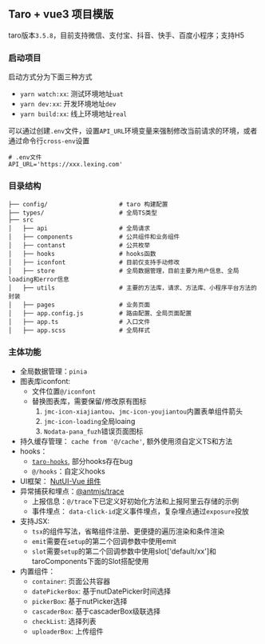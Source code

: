 ## Taro + vue3 项目模版

taro版本`3.5.8`，目前支持微信、支付宝、抖音、快手、百度小程序；支持H5

### 启动项目

启动方式分为下面三种方式

- `yarn watch:xx`: 测试环境地址`uat`
- `yarn dev:xx`: 开发环境地址`dev`
- `yarn build:xx`: 线上环境地址`real`

可以通过创建`.env`文件，设置`API_URL`环境变量来强制修改当前请求的环境，或者通过命令行`cross-env`设置

```t
# .env文件
API_URL='https://xxx.lexing.com'
```

### 目录结构

```t
├── config/                    # taro 构建配置
├── types/                     # 全局TS类型
├── src
│   ├── api                    # 全局请求
│   ├── components             # 公共组件和业务组件
│   ├── contanst               # 公共枚举
│   ├── hooks                  # hooks函数
│   ├── iconfont               # 目前仅支持手动修改
│   ├── store                  # 全局数据管理，目前主要为用户信息、全局loading和error信息
│   ├── utils                  # 主要的方法库，请求、方法库、小程序平台方法的封装
│   ├── pages                  # 业务页面
│   ├── app.config.js          # 路由配置、全局页面配置
│   ├── app.ts                 # 入口文件
│   ├── app.scss               # 全局样式
```

### 主体功能

- 全局数据管理：`pinia`
- 图表库iconfont: 
  - 文件位置`@/iconfont`
  - 替换图表库，需要保留/修改原有图标
    1. `jmc-icon-xiajiantou`、`jmc-icon-youjiantou`内置表单组件箭头
    2. `jmc-icon-loading`全局loaing
    3. `Nodata-pana_fuzh`错误页面图标
- 持久缓存管理： `cache from '@/cache'`, 额外使用须自定义TS和方法
- hooks：
  - [`taro-hooks`](https://next-taro-hooks.pages.dev/site/hooks/intro), 部分hooks存在bug
  - `@/hooks`：自定义hooks
- UI框架： [NutUI-Vue 组件](https://nutui.jd.com/h5/vue/4x/#/zh-CN/guide/intro)
- 异常捕获和埋点：[@antmjs/trace](https://github.com/AntmJS/antm/blob/main/packages/trace)
  - 上报信息：`@/trace`下已定义好初始化方法和上报阿里云存储的示例
  - 事件埋点： `data-click-id`定义事件埋点，复杂埋点通过`exposure`投放
- 支持JSX: 
  - `tsx`的组件写法，省略组件注册、更便捷的遍历渲染和条件渲染
  - `emit`需要在`setup`的第二个回调参数中使用emit
  - `slot`需要`setup`的第二个回调参数中使用slot['default/xx']和taroComponents下面的Slot搭配使用
- 内置组件：
  - `container`: 页面公共容器
  - `datePickerBox`: 基于nutDatePicker时间选择
  - `pickerBox`: 基于nutPicker选择
  - `cascaderBox`: 基于cascaderBox级联选择
  - `checkList`: 选择列表
  - `uploaderBox`: 上传组件
